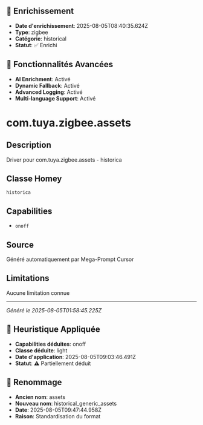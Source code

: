 
## 🔧 Enrichissement
- **Date d'enrichissement**: 2025-08-05T08:40:35.624Z
- **Type**: zigbee
- **Catégorie**: historical
- **Statut**: ✅ Enrichi

## 🚀 Fonctionnalités Avancées
- **AI Enrichment**: Activé
- **Dynamic Fallback**: Activé
- **Advanced Logging**: Activé
- **Multi-language Support**: Activé

# com.tuya.zigbee.assets

## Description
Driver pour com.tuya.zigbee.assets - historica

## Classe Homey
`historica`

## Capabilities
- `onoff`

## Source
Généré automatiquement par Mega-Prompt Cursor

## Limitations
Aucune limitation connue

---
*Généré le 2025-08-05T01:58:45.225Z*

## 🧠 Heuristique Appliquée
- **Capabilities déduites**: onoff
- **Classe déduite**: light
- **Date d'application**: 2025-08-05T09:03:46.491Z
- **Statut**: ⚠️ Partiellement déduit

## 🔄 Renommage
- **Ancien nom**: assets
- **Nouveau nom**: historical_generic_assets
- **Date**: 2025-08-05T09:47:44.958Z
- **Raison**: Standardisation du format
